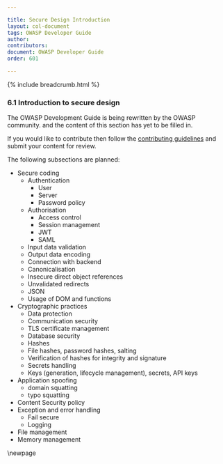 ```yaml
---

title: Secure Design Introduction
layout: col-document
tags: OWASP Developer Guide
author:
contributors:
document: OWASP Developer Guide
order: 601

---
```


{% include breadcrumb.html %}

### 6.1 Introduction to secure design

The OWASP Development Guide is being rewritten by the OWASP community.
and the content of this section has yet to be filled in.

If you would like to contribute then follow the
[contributing guidelines](https://github.com/OWASP/www-project-developer-guide/blob/main/CONTRIBUTING.md)
and submit your content for review.

The following subsections are planned:

* Secure coding
  * Authentication
    * User
    * Server
    * Password policy
  * Authorisation
    * Access control
    * Session management
    * JWT
    * SAML
  * Input data validation
  * Output data encoding
  * Connection with backend
  * Canonicalisation
  * Insecure direct object references
  * Unvalidated redirects
  * JSON
  * Usage of DOM and functions
* Cryptographic practices
  * Data protection
  * Communication security
  * TLS certificate management
  * Database security
  * Hashes
  * File hashes, password hashes, salting
  * Verification of hashes for integrity and signature
  * Secrets handling
  * Keys (generation, lifecycle management), secrets, API keys
* Application spoofing
  * domain squatting
  * typo squatting
* Content Security policy
* Exception and error handling
  * Fail secure
  * Logging
* File management
* Memory management

\newpage
